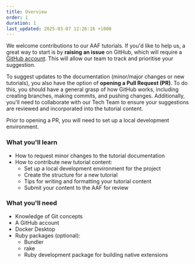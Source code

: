```yaml
---
title: Overview
order: 1
duration: 1
last_updated: 2025-03-07 12:26:16 +1000
---
```


We welcome contributions to our AAF tutorials. If you'd like to help us, a great way to start is by **raising an issue** on GitHub, which will require a [GitHub account](https://github.com). This will allow our team to track and prioritise your suggestion.

To suggest updates to the documentation (minor/major changes or new tutorials), you also have the option of **opening a Pull Request (PR)**. To do this, you should have a general grasp of how GitHub works, including creating branches, making commits, and pushing changes. Additionally, you'll need to collaborate with our Tech Team to ensure your suggestions are reviewed and incorporated into the tutorial content.

Prior to opening a PR, you will need to set up a local development environment.

### What you'll learn

- How to request minor changes to the tutorial documentation
- How to contribute new tutorial content:
  - Set up a local development environment for the project
  - Create the structure for a new tutorial
  - Tips for writing and formatting your tutorial content
  - Submit your content to the AAF for review

### What you'll need

- Knowledge of Git concepts
- A GitHub account
- Docker Desktop
- Ruby packages (optional):
  - Bundler
  - rake
  - Ruby development package for building native extensions
